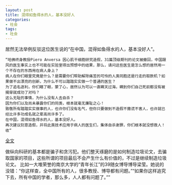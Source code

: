 ```yaml
---
layout: post
title: 混得如鱼得水的人，基本没好人
categories:
- 社会
tags:
- 社会
---
```


居然无法举例反驳这位医生说的“在中国，混得如鱼得水的人，基本没好人”。
<!--more-->

```
“哈佛终身教授Piero Anversa 因心肌干细胞研究造假，31篇顶级期刊的论文被撤回，中国跟风的医生事实上也不可能在实验室得出预想中的结果，那么，请问这些医生是怎么想的居然用一个不存在的东西用在病人身上？
病人在你们眼里究竟是什么？是需要你们帮助解除痛苦的可怜的人类同胞还是行走的取款机？如果做不出漂亮的创新，为什么不可以踏踏实实做一个普通的医生？
为了追名逐利，你们瞎了眼，蒙了心，居然认为可以一直瞒天过海，瞒到你们自己死前都没有被揭穿就成功了对吗？
这么无耻的事情，为什么没有人去自杀？
因为你们以及尚未暴露你们的同类，根本就毫无廉耻之心！
致敬所有踏踏实实做事的人，也许你们没有名气，但你只要做到不造假不撒谎不害人，也许就已经比许多功成名就之辈高尚许多了。
在中国，混得如鱼得水的人，基本没好人。
再次建议刻意造假，并将此类技术应用于病人的医生们，集体自杀谢罪，你们根本就没想救人！收”
```
[全文](https://weibo.com/drliqingchen?is_all=1)

做纵向科研的基本都是骗子和贪污犯。他们整天琢磨的是如何制造垃圾论文，去骗取国家的项目，这些所谓的项目最后不会产生什么有价值的，不过是继续制造垃圾论文。
比如一大堆荣誉的南京大学的“青年长江”的39随女博导博导梁莹。她说的没错：“你这样查，全中国所有的人，很多教授、博导都有问题。”“如果你这样追究下去，所有中国的学者，那么多，人人都有问题了。””
